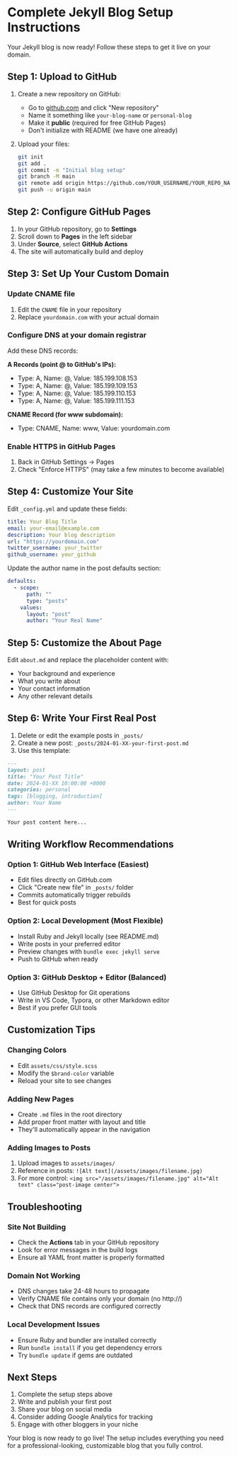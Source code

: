# Complete Jekyll Blog Setup Instructions

Your Jekyll blog is now ready! Follow these steps to get it live on your domain.

## Step 1: Upload to GitHub

1. Create a new repository on GitHub:
   - Go to [github.com](https://github.com) and click "New repository"
   - Name it something like `your-blog-name` or `personal-blog`
   - Make it **public** (required for free GitHub Pages)
   - Don't initialize with README (we have one already)

2. Upload your files:
   ```bash
   git init
   git add .
   git commit -m "Initial blog setup"
   git branch -M main
   git remote add origin https://github.com/YOUR_USERNAME/YOUR_REPO_NAME.git
   git push -u origin main
   ```

## Step 2: Configure GitHub Pages

1. In your GitHub repository, go to **Settings**
2. Scroll down to **Pages** in the left sidebar
3. Under **Source**, select **GitHub Actions**
4. The site will automatically build and deploy

## Step 3: Set Up Your Custom Domain

### Update CNAME file
1. Edit the `CNAME` file in your repository
2. Replace `yourdomain.com` with your actual domain

### Configure DNS at your domain registrar
Add these DNS records:

**A Records (point @ to GitHub's IPs):**
- Type: A, Name: @, Value: 185.199.108.153
- Type: A, Name: @, Value: 185.199.109.153  
- Type: A, Name: @, Value: 185.199.110.153
- Type: A, Name: @, Value: 185.199.111.153

**CNAME Record (for www subdomain):**
- Type: CNAME, Name: www, Value: yourdomain.com

### Enable HTTPS in GitHub Pages
1. Back in GitHub Settings → Pages
2. Check "Enforce HTTPS" (may take a few minutes to become available)

## Step 4: Customize Your Site

Edit `_config.yml` and update these fields:
```yaml
title: Your Blog Title
email: your-email@example.com
description: Your blog description
url: "https://yourdomain.com"
twitter_username: your_twitter
github_username: your_github
```

Update the author name in the post defaults section:
```yaml
defaults:
  - scope:
      path: ""
      type: "posts"
    values:
      layout: "post"
      author: "Your Real Name"
```

## Step 5: Customize the About Page

Edit `about.md` and replace the placeholder content with:
- Your background and experience
- What you write about
- Your contact information
- Any other relevant details

## Step 6: Write Your First Real Post

1. Delete or edit the example posts in `_posts/`
2. Create a new post: `_posts/2024-01-XX-your-first-post.md`
3. Use this template:

```markdown
---
layout: post
title: "Your Post Title"
date: 2024-01-XX 10:00:00 +0000
categories: personal
tags: [blogging, introduction]
author: Your Name
---

Your post content here...
```

## Writing Workflow Recommendations

### Option 1: GitHub Web Interface (Easiest)
- Edit files directly on GitHub.com
- Click "Create new file" in `_posts/` folder
- Commits automatically trigger rebuilds
- Best for quick posts

### Option 2: Local Development (Most Flexible)
- Install Ruby and Jekyll locally (see README.md)
- Write posts in your preferred editor
- Preview changes with `bundle exec jekyll serve`
- Push to GitHub when ready

### Option 3: GitHub Desktop + Editor (Balanced)
- Use GitHub Desktop for Git operations
- Write in VS Code, Typora, or other Markdown editor  
- Best if you prefer GUI tools

## Customization Tips

### Changing Colors
- Edit `assets/css/style.scss`
- Modify the `$brand-color` variable
- Reload your site to see changes

### Adding New Pages
- Create `.md` files in the root directory
- Add proper front matter with layout and title
- They'll automatically appear in the navigation

### Adding Images to Posts
1. Upload images to `assets/images/`
2. Reference in posts: `![Alt text](/assets/images/filename.jpg)`
3. For more control: `<img src="/assets/images/filename.jpg" alt="Alt text" class="post-image center">`

## Troubleshooting

### Site Not Building
- Check the **Actions** tab in your GitHub repository
- Look for error messages in the build logs
- Ensure all YAML front matter is properly formatted

### Domain Not Working
- DNS changes take 24-48 hours to propagate
- Verify CNAME file contains only your domain (no http://)
- Check that DNS records are configured correctly

### Local Development Issues
- Ensure Ruby and bundler are installed correctly
- Run `bundle install` if you get dependency errors
- Try `bundle update` if gems are outdated

## Next Steps

1. Complete the setup steps above
2. Write and publish your first post
3. Share your blog on social media
4. Consider adding Google Analytics for tracking
5. Engage with other bloggers in your niche

Your blog is now ready to go live! The setup includes everything you need for a professional-looking, customizable blog that you fully control. 